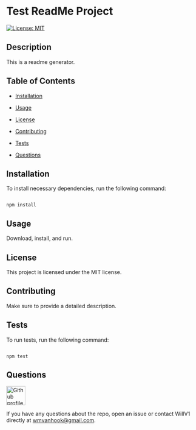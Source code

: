 
# Test ReadMe Project

[![License: MIT](https://img.shields.io/badge/License-MIT-yellow.svg)](https://opensource.org/licenses/MIT)

## Description
  
This is a readme generator.

## Table of Contents

* [Installation](#installation)

* [Usage](#usage)
  
* [License](#license)

* [Contributing](#contributing)

* [Tests](#tests)

* [Questions](#questions)

## Installation 

To install necessary dependencies, run the following command: 

```

npm install

```

## Usage

Download, install, and run.

## License

This project is licensed under the MIT license.

## Contributing 

Make sure to provide a detailed description.

## Tests 

To run tests, run the following command:

```

npm test

```

## Questions

<img src ="https://avatars2.githubusercontent.com/u/61336802?v=4" alt="Github profile image" width="50px" height="50px" />

If you have any questions about the repo, open an issue or contact WillV1 directly at wmvanhook@gmail.com.


